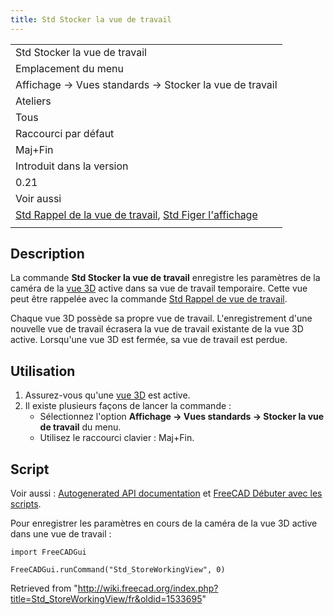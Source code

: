 ```yaml
---
title: Std Stocker la vue de travail
---
```

|  |
| --- |
| Std Stocker la vue de travail |
| Emplacement du menu |
| Affichage → Vues standards → Stocker la vue de travail |
| Ateliers |
| Tous |
| Raccourci par défaut |
| Maj+Fin |
| Introduit dans la version |
| 0.21 |
| Voir aussi |
| [Std Rappel de la vue de travail](/Std_RecallWorkingView/fr "Std RecallWorkingView/fr"), [Std Figer l'affichage](/Std_FreezeViews/fr "Std FreezeViews/fr") |
|  |

## Description

La commande **Std Stocker la vue de travail** enregistre les paramètres de la caméra de la [vue 3D](/3D_view/fr "3D view/fr") active dans sa vue de travail temporaire. Cette vue peut être rappelée avec la commande [Std Rappel de vue de travail](/Std_RecallWorkingView/fr "Std RecallWorkingView/fr").

Chaque vue 3D possède sa propre vue de travail. L'enregistrement d'une nouvelle vue de travail écrasera la vue de travail existante de la vue 3D active. Lorsqu'une vue 3D est fermée, sa vue de travail est perdue.

## Utilisation

1. Assurez-vous qu'une [vue 3D](/3D_view/fr "3D view/fr") est active.
2. Il existe plusieurs façons de lancer la commande :
   * Sélectionnez l'option **Affichage → Vues standards → Stocker la vue de travail** du menu.
   * Utilisez le raccourci clavier : Maj+Fin.

## Script

Voir aussi : [Autogenerated API documentation](https://freecad.github.io/SourceDoc/) et [FreeCAD Débuter avec les scripts](/FreeCAD_Scripting_Basics/fr "FreeCAD Scripting Basics/fr").

Pour enregistrer les paramètres en cours de la caméra de la vue 3D active dans une vue de travail :

```
import FreeCADGui

FreeCADGui.runCommand("Std_StoreWorkingView", 0)

```

Retrieved from "<http://wiki.freecad.org/index.php?title=Std_StoreWorkingView/fr&oldid=1533695>"